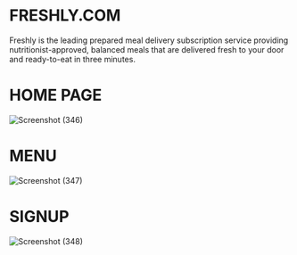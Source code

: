 # FRESHLY.COM
Freshly is the leading prepared meal delivery subscription service providing nutritionist-approved, balanced meals that are delivered fresh to your door and ready-to-eat in three minutes.

# HOME PAGE
![Screenshot (346)](https://user-images.githubusercontent.com/107465553/218469726-f6d9ed02-f6da-4dad-b9b3-b32f92f158ef.png)
# MENU
![Screenshot (347)](https://user-images.githubusercontent.com/107465553/218469745-6454497c-67d9-4537-87f0-ea5bfbd12d15.png)
# SIGNUP
![Screenshot (348)](https://user-images.githubusercontent.com/107465553/218469781-c9298405-9540-4aed-9088-00147b7af7ed.png)
